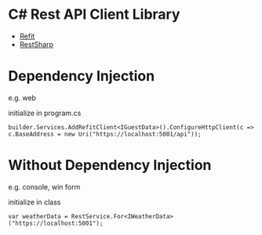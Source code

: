 # C# Rest API Client Library

- [Refit](https://github.com/reactiveui/refit)
- [RestSharp](https://restsharp.dev)


# Dependency Injection

e.g. web

initialize in program.cs

`builder.Services.AddRefitClient<IGuestData>().ConfigureHttpClient(c => c.BaseAddress = new Uri("https://localhost:5001/api"));`


# Without Dependency Injection

e.g. console, win form

initialize in class

`var weatherData = RestService.For<IWeatherData>("https://localhost:5001");`



